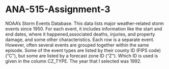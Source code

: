 # ANA-515-Assignment-3
NOAA’s Storm Events Database. This data lists major weather-related storm events since 1950. For each event, it includes information like the start and end dates, where it happened,associated deaths, injuries, and property damage, and some other characteristics. Each row is a separate event. However, often several events are grouped together within the same episode. Some of the event types are listed by their county ID (FIPS code) (“C”), but some are listed by a forecast zone ID (“Z”). Which ID is used is given in the column CZ_TYPE.
The year that I selected was 1992. 
